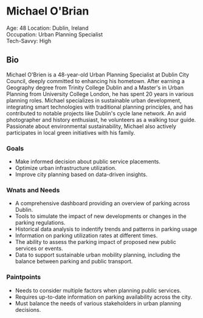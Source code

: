 # Michael O'Brian

Age: 48
Location: Dublin, Ireland  
Occupation: Urban Planning Specialist  
Tech-Savvy: High

## Bio

Michael O'Brien is a 48-year-old Urban Planning Specialist at Dublin City Council, deeply committed to enhancing his hometown. After earning a Geography degree from Trinity College Dublin and a Master's in Urban Planning from University College London, he has spent 20 years in various planning roles. Michael specializes in sustainable urban development, integrating smart technologies with traditional planning principles, and has contributed to notable projects like Dublin's cycle lane network. An avid photographer and history enthusiast, he volunteers as a walking tour guide. Passionate about environmental sustainability, Michael also actively participates in local green initiatives with his family.

### Goals

- Make informed decision about public service placements.
- Optimize urban infrastructure utilization.
- Improve city planning based on data-driven insights.

### Wnats and Needs

- A comprehensive dashboard providing an overview of parking across Dublin.
- Tools to simulate the impact of new developments or changes in the parking regulations.
- Historical data analysis to indentify trends and patterns in parking usage
- Information on parking utilization rates at different times.
- The ability to assess the parking impact of proposed new public services or events.
- Data to support sustainable urban mobility planning, including the balance between parking and public transport.

### Paintpoints

- Needs to consider multiple factors when planning public services.
- Requires up-to-date information on parking availability across the city.
- Must balance the needs of various stakeholders in urban planning decisions.
